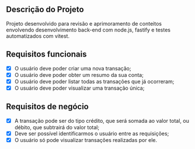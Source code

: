 ## Descrição do Projeto

Projeto desenvolvido para revisão e aprimoramento de conteitos envolvendo desenvolvimento back-end com node.js, fastify e testes automatizados com vitest.

## Requisitos funcionais

- [x] O usuário deve poder criar uma nova transação;
- [x] O usuário deve poder obter um resumo da sua conta;
- [x] O usuário deve poder listar todas as transações que já ocorreram;
- [x] O usuário deve poder visualizar uma transação única;

## Requisitos de negócio

- [x] A transação pode ser do tipo crédito, que será somada ao valor total, ou débito, que subtrairá do valor total;
- [x] Deve ser possível identificarmos o usuário entre as requisições;
- [x] O usuário só pode visualizar transações realizadas por ele.
